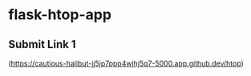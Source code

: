 # flask-htop-app
## Submit Link 1
(https://cautious-halibut-jj5jp7ppp4wjhj5q7-5000.app.github.dev/htop)
